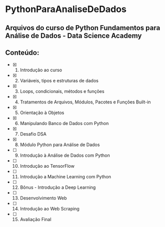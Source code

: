 # PythonParaAnaliseDeDados

## Arquivos do curso de Python Fundamentos para Análise de Dados - Data Science Academy

## Conteúdo:
- [x] 1. Introdução ao curso
- [x] 2. Variáveis, tipos e estruturas de dados
- [x] 3. Loops, condicionais, métodos e funções
- [x] 4. Tratamentos de Arquivos, Módulos, Pacotes e Funções Built-in
- [x] 5. Orientação à Objetos
- [x] 6. Manipulando Banco de Dados com Python
- [x] 7. Desafio DSA
- [x] 8. Módulo Python para Análise de Dados
- [ ] 9. Introdução à Análise de Dados com Python
- [ ] 10. Introdução ao TensorFlow
- [ ] 11. Introdução a Machine Learning com Python
- [ ] 12. Bônus - Introdução a Deep Learning
- [ ] 13. Desenvolvimento Web
- [ ] 14. Introdução ao Web Scraping
- [ ] 15. Avaliação Final